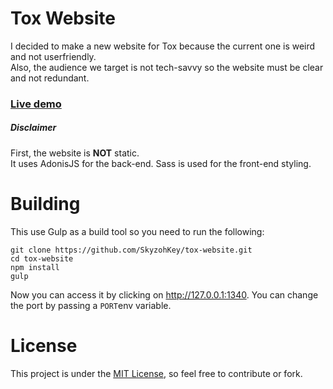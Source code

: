 # Tox Website

I decided to make a new website for Tox because the current one is weird and not userfriendly.  
Also, the audience we target is not tech-savvy so the website must be clear and not redundant.

### [Live demo](https://rawgit.com/SkyzohKey/tox-website/master/dist/index.html)

##### Disclaimer
First, the website is **NOT** static.  
It uses AdonisJS for the back-end. Sass is used for the front-end styling.

# Building
This use Gulp as a build tool so you need to run the following:

```
git clone https://github.com/SkyzohKey/tox-website.git
cd tox-website
npm install
gulp
```

Now you can access it by clicking on http://127.0.0.1:1340. You can change the port by passing a `PORT`env variable.

# License
This project is under the [MIT License], so feel free to contribute or fork.

[MIT License]: License